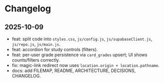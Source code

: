 # Changelog

## 2025-10-09
- feat: split code into `styles.css`, `js/config.js`, `js/supabaseClient.js`, `js/repo.js`, `js/main.js`.
- feat: accordion for study controls (filters).
- feat: per-user grade persistence via `card_grades` upsert; UI shows counts/filters correctly.
- fix: magic-link redirect now uses `location.origin + location.pathname`.
- docs: add FILEMAP, README, ARCHITECTURE, DECISIONS, CHANGELOG.
